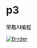 # p3
荣趣AI编程


[![Binder](https://mybinder.org/badge_logo.svg)](https://mybinder.org/v2/gh/ronch-ai/p3.git/master)
